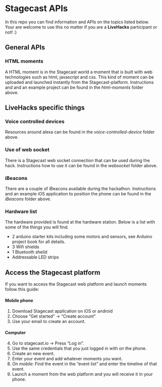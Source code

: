 # Stagecast APIs

In this repo you can find information and APIs on the topics listed below. Your are welcome to use this no matter if you are a **LiveHacks**
participant or not! :)

## General APIs
### HTML moments

A HTML moment is in the Stagecast world a moment that is built with web technologies such as html, javascript and css. This kind of moment 
can be uploaded and launched instantly from the Stagecast-platform.
Instructions and and an example project can be found in the *html-moments* folder above.

## LiveHacks specific things
### Voice controlled devices

Resources around alexa can be found in the *voice-controlled-device* folder above.

### Use of web socket

There is a Stagecast web socket connection that can be used during the hack. Instructions how to use it can be found in the *websocket* folder above.

### iBeacons
There are a couple of iBeacons available during the hackathon. Instructions and an example iOS application to position the phone can be found in the *iBeacons* folder above.


### Hardware list
The hardware provided is found at the hardware station. Below is a list with some of the things you will find.

- 2 arduino starter kits including some motors and sensors, see Arduino project book for all details.
- 3 Wifi shields
- 1 Bluetooth sheild
- Addressable LED strips

## Access the Stagecast platform
If you want to access the Stagecast web platform and launch moments follow this guide:

#### Mobile phone
1. Download Stagecast application on iOS or android
2. Choose “Get started” -> “Create account”
3. Use your email to create an account.

#### Computer
4. Go to stagecast.io -> Press “Log in”.
5. Use the same credentials that you just logged in with on the phone.
6. Create an new event.
7. Enter your event and add whatever moments you want.
8. *On mobile:* Find the event in the “event list” and enter the timeline of that event.
9. Launch a moment from the web platform and you will receive it in your phone.

